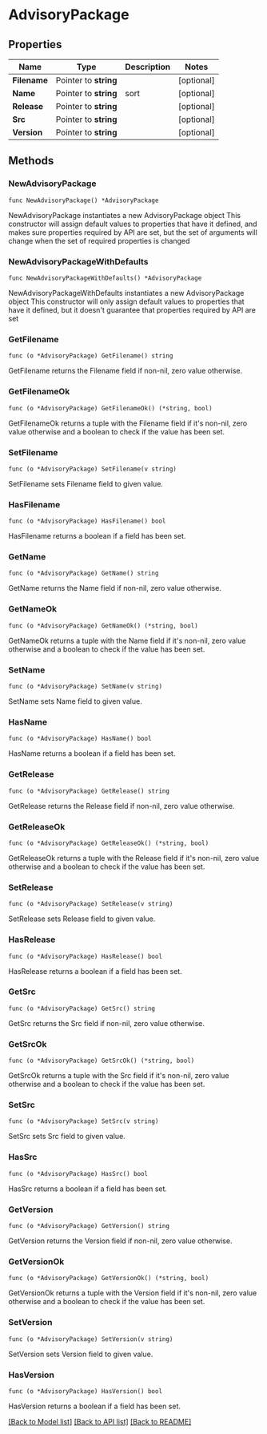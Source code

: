 # AdvisoryPackage

## Properties

Name | Type | Description | Notes
------------ | ------------- | ------------- | -------------
**Filename** | Pointer to **string** |  | [optional] 
**Name** | Pointer to **string** | sort | [optional] 
**Release** | Pointer to **string** |  | [optional] 
**Src** | Pointer to **string** |  | [optional] 
**Version** | Pointer to **string** |  | [optional] 

## Methods

### NewAdvisoryPackage

`func NewAdvisoryPackage() *AdvisoryPackage`

NewAdvisoryPackage instantiates a new AdvisoryPackage object
This constructor will assign default values to properties that have it defined,
and makes sure properties required by API are set, but the set of arguments
will change when the set of required properties is changed

### NewAdvisoryPackageWithDefaults

`func NewAdvisoryPackageWithDefaults() *AdvisoryPackage`

NewAdvisoryPackageWithDefaults instantiates a new AdvisoryPackage object
This constructor will only assign default values to properties that have it defined,
but it doesn't guarantee that properties required by API are set

### GetFilename

`func (o *AdvisoryPackage) GetFilename() string`

GetFilename returns the Filename field if non-nil, zero value otherwise.

### GetFilenameOk

`func (o *AdvisoryPackage) GetFilenameOk() (*string, bool)`

GetFilenameOk returns a tuple with the Filename field if it's non-nil, zero value otherwise
and a boolean to check if the value has been set.

### SetFilename

`func (o *AdvisoryPackage) SetFilename(v string)`

SetFilename sets Filename field to given value.

### HasFilename

`func (o *AdvisoryPackage) HasFilename() bool`

HasFilename returns a boolean if a field has been set.

### GetName

`func (o *AdvisoryPackage) GetName() string`

GetName returns the Name field if non-nil, zero value otherwise.

### GetNameOk

`func (o *AdvisoryPackage) GetNameOk() (*string, bool)`

GetNameOk returns a tuple with the Name field if it's non-nil, zero value otherwise
and a boolean to check if the value has been set.

### SetName

`func (o *AdvisoryPackage) SetName(v string)`

SetName sets Name field to given value.

### HasName

`func (o *AdvisoryPackage) HasName() bool`

HasName returns a boolean if a field has been set.

### GetRelease

`func (o *AdvisoryPackage) GetRelease() string`

GetRelease returns the Release field if non-nil, zero value otherwise.

### GetReleaseOk

`func (o *AdvisoryPackage) GetReleaseOk() (*string, bool)`

GetReleaseOk returns a tuple with the Release field if it's non-nil, zero value otherwise
and a boolean to check if the value has been set.

### SetRelease

`func (o *AdvisoryPackage) SetRelease(v string)`

SetRelease sets Release field to given value.

### HasRelease

`func (o *AdvisoryPackage) HasRelease() bool`

HasRelease returns a boolean if a field has been set.

### GetSrc

`func (o *AdvisoryPackage) GetSrc() string`

GetSrc returns the Src field if non-nil, zero value otherwise.

### GetSrcOk

`func (o *AdvisoryPackage) GetSrcOk() (*string, bool)`

GetSrcOk returns a tuple with the Src field if it's non-nil, zero value otherwise
and a boolean to check if the value has been set.

### SetSrc

`func (o *AdvisoryPackage) SetSrc(v string)`

SetSrc sets Src field to given value.

### HasSrc

`func (o *AdvisoryPackage) HasSrc() bool`

HasSrc returns a boolean if a field has been set.

### GetVersion

`func (o *AdvisoryPackage) GetVersion() string`

GetVersion returns the Version field if non-nil, zero value otherwise.

### GetVersionOk

`func (o *AdvisoryPackage) GetVersionOk() (*string, bool)`

GetVersionOk returns a tuple with the Version field if it's non-nil, zero value otherwise
and a boolean to check if the value has been set.

### SetVersion

`func (o *AdvisoryPackage) SetVersion(v string)`

SetVersion sets Version field to given value.

### HasVersion

`func (o *AdvisoryPackage) HasVersion() bool`

HasVersion returns a boolean if a field has been set.


[[Back to Model list]](../README.md#documentation-for-models) [[Back to API list]](../README.md#documentation-for-api-endpoints) [[Back to README]](../README.md)


